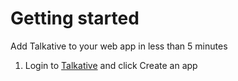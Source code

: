 # Getting started

Add Talkative to your web app in less than 5 minutes

1. Login to [Talkative](https://meettalkative.com) and click Create an app
